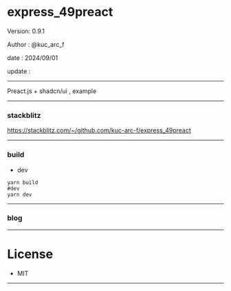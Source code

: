 ﻿# express_49preact

 Version: 0.9.1

 Author  : @kuc_arc_f

 date   : 2024/09/01
 
 update :

***

Preact.js + shadcn/ui , example

***
### stackblitz

https://stackblitz.com/~/github.com/kuc-arc-f/express_49preact

***
### build
* dev
```
yarn build
#dev
yarn dev
```

***
### blog


***
# License

* MIT

***

